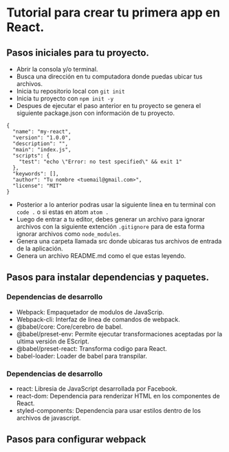 # Tutorial para crear tu primera app en React.

## Pasos iniciales para tu proyecto.
- Abrir la consola y/o terminal.
- Busca una dirección en tu computadora donde puedas ubicar tus archivos.
- Inicia tu repositorio local con ```git init```
- Inicia tu proyecto con ```npm init -y```
- Despues de ejecutar el paso anterior en tu proyecto se genera el siguiente package.json con información de tu proyecto.
```
{
  "name": "my-react",
  "version": "1.0.0",
  "description": "",
  "main": "index.js",
  "scripts": {
    "test": "echo \"Error: no test specified\" && exit 1"
  },
  "keywords": [],
  "author": "Tu nombre <tuemail@gmail.com>",
  "license": "MIT"
}
```
- Posterior a lo anterior podras usar la siguiente linea en tu terminal con  ```code .``` o si estas en atom  ```atom .```
- Luego de entrar a tu editor, debes generar un archivo para ignorar archivos con la siguiente extención ```.gitignore``` para de esta forma ignorar  archivos como ```node_modules```.
- Genera una carpeta llamada src donde ubicaras tus archivos de entrada de la aplicación.
- Genera un archivo README.md como el que estas leyendo.

## Pasos para instalar dependencias y paquetes.
### Dependencias de desarrollo
- Webpack: Empaquetador de modulos de JavaScrip.
- Webpack-cli: Interfaz de linea de comandos de webpack.
- @babel/core: Core/cerebro de babel.
- @babel/preset-env: Permite ejecutar transformaciones aceptadas por la ultima versión de EScript.
- @babel/preset-react: Transforma codigo para React.
- babel-loader: Loader de babel para transpilar.
### Dependencias de desarrollo
- react: Libresia de JavaScript desarrollada por Facebook.
- react-dom: Dependencia para renderizar HTML en los componentes de React.
- styled-components: Dependencia para usar estilos dentro de los archivos de javascript.
## Pasos para configurar webpack

